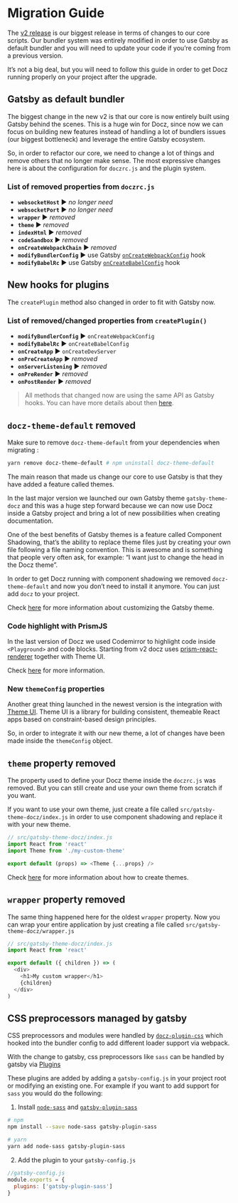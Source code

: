 # Migration Guide

The [v2 release](https://github.com/pedronauck/docz/pull/950) is our biggest release in terms of changes to our core scripts. Our bundler system was entirely modified in order to use Gatsby as default bundler and you will need to update your code if you’re coming from a previous version. 

It’s not a big deal, but you will need to follow this guide in order to get Docz running properly on your project after the upgrade.

## Gatsby as default bundler

The biggest change in the new v2 is that our core is now entirely built using Gatsby behind the scenes. This is a huge win for Docz, since now we can focus on building new features instead of handling a lot of bundlers issues (our biggest bottleneck) and leverage the entire Gatsby ecosystem.

So, in order to refactor our core, we need to change a lot of things and remove others that no longer make sense. The most expressive changes here is about the configuration for `doczrc.js` and the plugin system.

### List of removed properties from `doczrc.js`
* **`websocketHost`** ▶︎ _no longer need_
* **`websocketPort`** ︎︎︎▶︎ _no longer need_
* **`wrapper`** ▶︎ _removed_
* **`theme`** ▶︎ _removed_
* **`indexHtml`** ▶︎ _removed_
* **`codeSandbox`** ▶︎ _removed_
* **`onCreateWebpackChain`** ▶︎ _removed_
* **`modifyBundlerConfig`** ▶︎ use Gatsby [`onCreateWebpackConfig`](https://www.gatsbyjs.org/docs/node-apis/#onCreateWebpackConfig) hook
* **`modifyBabelRc`** ▶︎ use Gatsby [`onCreateBabelConfig`](https://www.gatsbyjs.org/docs/node-apis/#onCreateBabelConfig) hook

## New hooks for plugins
The `createPlugin` method also changed in order to fit with Gatsby now.

### List of removed/changed properties from `createPlugin()`

* **`modifyBundlerConfig`** ▶︎ `onCreateWebpackConfig`
* **`modifyBabelRc`** ▶︎ `onCreateBabelConfig`
* **`onCreateApp`** ▶︎ `onCreateDevServer`
* **`onPreCreateApp`** ▶︎ _removed_
* **`onServerListening`** ▶︎ _removed_
* **`onPreRender`** ▶︎ _removed_
* **`onPostRender`** ▶︎ _removed_

> All methods that changed now are using the same API as Gatsby hooks.
> You can have more details about then [here](https://www.gatsbyjs.org/docs/node-apis).

## `docz-theme-default` removed

Make sure to remove `docz-theme-default` from your dependencies when migrating : 

```sh
yarn remove docz-theme-default # npm uninstall docz-theme-default
```

The main reason that made us change our core to use Gatsby is that they have added a feature called themes. 

In the last major version we launched our own Gatsby theme `gatsby-theme-docz` and this was a huge step forward because we can now use Docz inside a Gatsby project and bring a lot of new possibilities when creating documentation.

One of the best benefits of Gatsby themes is a feature called Component Shadowing, that’s the ability to replace theme files just by creating your own file following a file naming convention. This is awesome and is something that people very often ask, for example: “I want just to change the head in the Docz theme”.

In order to get Docz running with component shadowing we removed `docz-theme-default` and now you don’t need to install it anymore. You can just add `docz` to your project.

Check [here](https://github.com/doczjs/docz/tree/master/core/gatsby-theme-docz#customizing-components) for more information about customizing the Gatsby theme.

### Code highlight with PrismJS

In the last version of Docz we used Codemirror to highlight code inside `<Playground>` and code blocks. Starting from v2 docz uses [prism-react-renderer](https://github.com/FormidableLabs/prism-react-renderer) together with Theme UI.

Check [here](https://github.com/FormidableLabs/prism-react-renderer) for more information.

### New `themeConfig` properties

Another great thing launched in the newest version is the integration with [Theme UI](https://theme-ui.com). Theme UI is a library for building consistent, themeable React apps based on constraint-based design principles. 

So, in order to integrate it with our new theme, a lot of changes have been made inside the `themeConfig` object.


## `theme` property removed

The property used to define your Docz theme inside the `doczrc.js` was removed. But you can still create and use your own theme from scratch if you want.

If you want to use your own theme, just create a file called `src/gatsby-theme-docz/index.js` in order to use component shadowing and replace it with your new theme.

```js
// src/gatsby-theme-docz/index.js
import React from 'react'
import Theme from './my-custom-theme'

export default (props) => <Theme {...props} />
```

Check [here](https://www.docz.site/docs/creating-your-themes) for more information about how to create themes.

## `wrapper` property removed
The same thing happened here for the oldest `wrapper` property. Now you can wrap your entire application by just creating a file called `src/gatsby-theme-docz/wrapper.js`

```js
// src/gatsby-theme-docz/index.js
import React from 'react'

export default ({ children }) => (
  <div>
    <h1>My custom wrapper</h1>
    {children}
  </div>
)
```

## CSS preprocessors managed by gatsby

CSS preprocessors and modules were handled by [`docz-plugin-css`](https://github.com/doczjs/docz-plugin-css) which hooked into the bundler config to add different loader support via webpack.

With the change to gatsby, css preprocessors like `sass` can be handled by gatsby via [Plugins](https://www.gatsbyjs.org/plugins/)

These plugins are added by adding a `gatsby-config.js` in your project root or modifying an existing one. For example if you want to add support for `sass` you would do the following:

1. Install [`node-sass`](https://github.com/sass/node-sass) and [`gatsby-plugin-sass`](https://www.gatsbyjs.org/packages/gatsby-plugin-sass/)
```bash
# npm
npm install --save node-sass gatsby-plugin-sass

# yarn
yarn add node-sass gatsby-plugin-sass
```

2. Add the plugin to your `gatsby-config.js`
```js
//gatsby-config.js
module.exports = {
  plugins: ['gatsby-plugin-sass']
}
```
